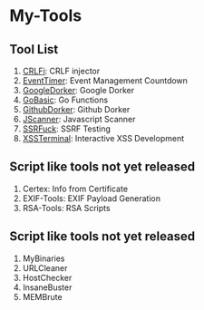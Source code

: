 # My-Tools
## Tool List
1. [CRLFi](https://github.com/machinexa2/CRLFi): CRLF injector
2. [EventTimer](https://github.com/machinexa2/EventTimer): Event Management Countdown
3. [GoogleDorker](https://github.com/machinexa2/GoogleDorker): Google Dorker
4. [GoBasic](https://github.com/machinexa2/GoBasic): Go Functions
5. [GithubDorker](https://github.com/machinexa2/GithubDorker): Github Dorker
6. [JScanner](https://github.com/machinexa2/JScanner): Javascript Scanner
7. [SSRFuck](https://github.com/machinexa2/SSRFuck): SSRF Testing
8. [XSSTerminal](https://github.com/machinexa2/XSSTerminal): Interactive XSS Development

## Script like tools not yet released
1. Certex: Info from Certificate  
2. EXIF-Tools: EXIF Payload Generation  
3. RSA-Tools: RSA Scripts  
 
## Script like tools not yet released
1. MyBinaries
2. URLCleaner
3. HostChecker
4. InsaneBuster
5. MEMBrute
